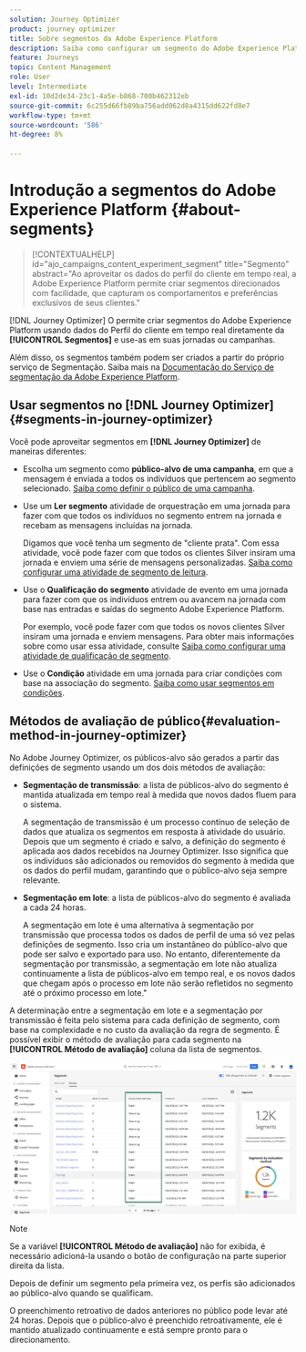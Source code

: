 ```yaml
---
solution: Journey Optimizer
product: journey optimizer
title: Sobre segmentos da Adobe Experience Platform
description: Saiba como configurar um segmento do Adobe Experience Platform
feature: Journeys
topic: Content Management
role: User
level: Intermediate
exl-id: 10d2de34-23c1-4a5e-b868-700b462312eb
source-git-commit: 6c255d66fb89ba756add062d8a4315dd622fd8e7
workflow-type: tm+mt
source-wordcount: '586'
ht-degree: 8%

---
```


# Introdução a segmentos do Adobe Experience Platform {#about-segments}

>[!CONTEXTUALHELP]
>id="ajo_campaigns_content_experiment_segment"
>title="Segmento"
>abstract="Ao aproveitar os dados do perfil do cliente em tempo real, a Adobe Experience Platform permite criar segmentos direcionados com facilidade, que capturam os comportamentos e preferências exclusivos de seus clientes."

[!DNL Journey Optimizer]  O permite criar segmentos do Adobe Experience Platform usando dados do Perfil do cliente em tempo real diretamente da **[!UICONTROL Segmentos]** e use-as em suas jornadas ou campanhas.

Além disso, os segmentos também podem ser criados a partir do próprio serviço de Segmentação. Saiba mais na [Documentação do Serviço de segmentação da Adobe Experience Platform](https://experienceleague.adobe.com/docs/experience-platform/segmentation/home.html).

## Usar segmentos no [!DNL Journey Optimizer] {#segments-in-journey-optimizer}

Você pode aproveitar segmentos em **[!DNL Journey Optimizer]** de maneiras diferentes:

* Escolha um segmento como **público-alvo de uma campanha**, em que a mensagem é enviada a todos os indivíduos que pertencem ao segmento selecionado. [Saiba como definir o público de uma campanha](../campaigns/create-campaign.md#define-the-audience-audience).

* Use um **Ler segmento** atividade de orquestração em uma jornada para fazer com que todos os indivíduos no segmento entrem na jornada e recebam as mensagens incluídas na jornada.

   Digamos que você tenha um segmento de &quot;cliente prata&quot;. Com essa atividade, você pode fazer com que todos os clientes Silver insiram uma jornada e enviem uma série de mensagens personalizadas. [Saiba como configurar uma atividade de segmento de leitura](../building-journeys/read-segment.md#configuring-segment-trigger-activity).

* Use o **Qualificação do segmento** atividade de evento em uma jornada para fazer com que os indivíduos entrem ou avancem na jornada com base nas entradas e saídas do segmento Adobe Experience Platform.

   Por exemplo, você pode fazer com que todos os novos clientes Silver insiram uma jornada e enviem mensagens. Para obter mais informações sobre como usar essa atividade, consulte [Saiba como configurar uma atividade de qualificação de segmento](../building-journeys/segment-qualification-events.md).

* Use o **Condição** atividade em uma jornada para criar condições com base na associação do segmento. [Saiba como usar segmentos em condições](../building-journeys/condition-activity.md#using-a-segment).

## Métodos de avaliação de público{#evaluation-method-in-journey-optimizer}

No Adobe Journey Optimizer, os públicos-alvo são gerados a partir das definições de segmento usando um dos dois métodos de avaliação:

* **Segmentação de transmissão**: a lista de públicos-alvo do segmento é mantida atualizada em tempo real à medida que novos dados fluem para o sistema.

   A segmentação de transmissão é um processo contínuo de seleção de dados que atualiza os segmentos em resposta à atividade do usuário. Depois que um segmento é criado e salvo, a definição do segmento é aplicada aos dados recebidos na Journey Optimizer. Isso significa que os indivíduos são adicionados ou removidos do segmento à medida que os dados do perfil mudam, garantindo que o público-alvo seja sempre relevante.

* **Segmentação em lote**: a lista de públicos-alvo do segmento é avaliada a cada 24 horas.

   A segmentação em lote é uma alternativa à segmentação por transmissão que processa todos os dados de perfil de uma só vez pelas definições de segmento. Isso cria um instantâneo do público-alvo que pode ser salvo e exportado para uso. No entanto, diferentemente da segmentação por transmissão, a segmentação em lote não atualiza continuamente a lista de públicos-alvo em tempo real, e os novos dados que chegam após o processo em lote não serão refletidos no segmento até o próximo processo em lote.&quot;

A determinação entre a segmentação em lote e a segmentação por transmissão é feita pelo sistema para cada definição de segmento, com base na complexidade e no custo da avaliação da regra de segmento. É possível exibir o método de avaliação para cada segmento na **[!UICONTROL Método de avaliação]** coluna da lista de segmentos.

![](assets/evaluation-method.png)

>[!NOTE]
>
>Se a variável **[!UICONTROL Método de avaliação]** não for exibida, é necessário adicioná-la usando o botão de configuração na parte superior direita da lista.

Depois de definir um segmento pela primeira vez, os perfis são adicionados ao público-alvo quando se qualificam.

O preenchimento retroativo de dados anteriores no público pode levar até 24 horas. Depois que o público-alvo é preenchido retroativamente, ele é mantido atualizado continuamente e está sempre pronto para o direcionamento.
